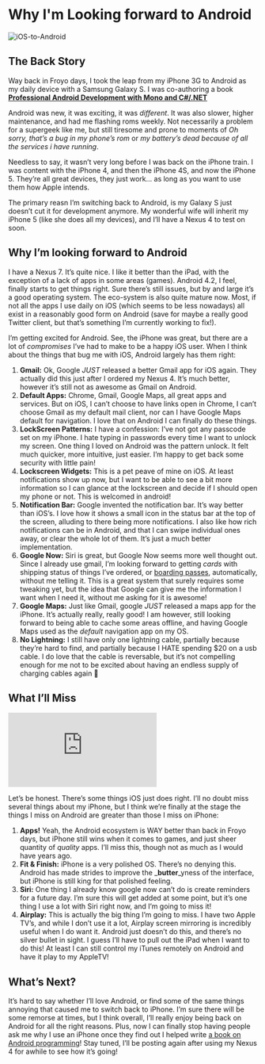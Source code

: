 # Why I'm Looking forward to Android

![iOS-to-Android](https://cdn.hashnode.com/res/hashnode/image/upload/v1666361495100/juzoOaqJW.jpeg)

The Back Story
--------------

Way back in Froyo days, I took the leap from my iPhone 3G to Android as my daily device with a Samsung Galaxy S. I was co-authoring a book **[Professional Android Development with Mono and C#/.NET](http://www.amazon.com/gp/product/1118026438/ref=as_li_qf_sp_asin_tl?ie=UTF8&camp=1789&creative=9325&creativeASIN=1118026438&linkCode=as2&tag=red082-20)**

Android was new, it was exciting, it was _different_. It was also slower, higher maintenance, and had me flashing roms weekly. Not necessarily a problem for a supergeek like me, but still tiresome and prone to moments of _Oh sorry, that’s a bug in my phone’s rom_ or _my battery’s dead because of all the services i have running_.

Needless to say, it wasn’t very long before I was back on the iPhone train. I was content with the iPhone 4, and then the iPhone 4S, and now the iPhone 5. They’re all great devices, they just work… as long as you want to use them how Apple intends.

The primary reasn I’m switching back to Android, is my Galaxy S just doesn’t cut it for development anymore. My wonderful wife will inherit my iPhone 5 (like she does all my devices), and I’ll have a Nexus 4 to test on soon.

Why I’m looking forward to Android
----------------------------------

I have a Nexus 7. It’s quite nice. I like it better than the iPad, with the exception of a lack of apps in some areas (games). Android 4.2, I feel, finally starts to get things right. Sure there’s still issues, but by and large it’s a good operating system. The eco-system is also quite mature now. Most, if not all the apps I use daily on iOS (which seems to be less nowadays) all exist in a reasonably good form on Android (save for maybe a really good Twitter client, but that’s something I’m currently working to fix!).

I’m getting excited for Android. See, the iPhone was great, but there are a lot of _compromises_ I’ve had to make to be a happy iOS user. When I think about the things that bug me with iOS, Android largely has them right:

1.  **Gmail:** Ok, Google _JUST_ released a better Gmail app for iOS again. They actually did this just after I ordered my Nexus 4. It’s much better, however it’s still not as awesome as Gmail on Android.
2.  **Default Apps:** Chrome, Gmail, Google Maps, all great apps and services. But on iOS, I can’t choose to have links open in Chrome, I can’t choose Gmail as my default mail client, nor can I have Google Maps default for navigation. I love that on Android I can finally do these things.
3.  **LockScreen Patterns:** I have a confession: I’ve not got any passcode set on my iPhone. I hate typing in passwords every time I want to unlock my screen. One thing I loved on Android was the pattern unlock. It felt much quicker, more intuitive, just easier. I’m happy to get back some security with little pain!
4.  **Lockscreen Widgets:** This is a pet peave of mine on iOS. At least notifications show up now, but I want to be able to see a bit more information so I can glance at the lockscreen and decide if I should open my phone or not. This is welcomed in android!
5.  **Notification Bar:** Google invented the notification bar. It’s way better than iOS’s. I love how it shows a small icon in the status bar at the top of the screen, alluding to there being more notifications. I also like how rich notifications can be in Android, and that I can swipe individual ones away, or clear the whole lot of them. It’s just a much better implementation.
6.  **Google Now:** Siri is great, but Google Now seems more well thought out. Since I already use gmail, I’m looking forward to getting _cards_ with shipping status of things I’ve ordered, or [boarding passes](http://venturebeat.com/2012/12/05/google-now-boarding-pass/ "boarding passes"), automatically, without me telling it. This is a great system that surely requires some tweaking yet, but the idea that Google can give me the information I want when I need it, without me asking for it is awesome!
7.  **Google Maps:** Just like Gmail, google _JUST_ released a maps app for the iPhone. It’s actually really, really good! I am however, still looking forward to being able to cache some areas offline, and having Google Maps used as the _default_ navigation app on my OS.
8.  **No Lightning:** I still have only one lightning cable, partially because they’re hard to find, and partially because I HATE spending $20 on a usb cable. I do love that the cable is reversable, but it’s not compelling enough for me not to be excited about having an endless supply of charging cables again 🙂

What I’ll Miss
--------------

![iphone-sad](https://cdn.hashnode.com/res/hashnode/image/upload/v1666361496575/fk9qn0y8I.html)

Let’s be honest. There’s some things iOS just does right. I’ll no doubt miss several things about my iPhone, but I think we’re finally at the stage the things I miss on Android are greater than those I miss on iPhone:

1.  **Apps!** Yeah, the Android ecosystem is WAY better than back in Froyo days, but iPhone still wins when it comes to games, and just sheer quantity of _quality_ apps. I’ll miss this, though not as much as I would have years ago.
2.  **Fit & Finish:** iPhone is a very polished OS. There’s no denying this. Android has made strides to improve the _**butter**_yness of the interface, but iPhone is still king for that polished feeling.
3.  **Siri:** One thing I already know google now can’t do is create reminders for a future day. I’m sure this will get added at some point, but it’s one thing I use a lot with Siri right now, and I’m going to miss it!
4.  **Airplay:** This is actually the big thing I’m going to miss. I have two Apple TV’s, and while I don’t use it a lot, Airplay screen mirroring is incredibly useful when I do want it. Android just doesn’t do this, and there’s no silver bullet in sight. I guess I’ll have to pull out the iPad when I want to do this! At least I can still control my iTunes remotely on Android and have it play to my AppleTV!

What’s Next?
------------

It’s hard to say whether I’ll love Android, or find some of the same things annoying that caused me to switch back to iPhone. I’m sure there will be some remorse at times, but I think overall, I’ll really enjoy being back on Android for all the right reasons. Plus, now I can finally stop having people ask me why I use an iPhone once they find out I helped write [a book on Android programming](http://www.amazon.com/gp/product/1118026438/ref=as_li_qf_sp_asin_tl?ie=UTF8&camp=1789&creative=9325&creativeASIN=1118026438&linkCode=as2&tag=red082-20 "a book on Android programming")! Stay tuned, I’ll be posting again after using my Nexus 4 for awhile to see how it’s going!
